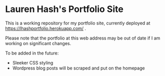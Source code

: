 # Lauren Hash's Portfolio Site

This is a working repository for my portfolio site, currently deployed at https://lhashportfolio.herokuapp.com/ .

Please note that the portfolio at this web address may be out of date if I am working on significant changes.

To be added in the future:
- Sleeker CSS styling
- Wordpress blog posts will be scraped and put on the homepage
